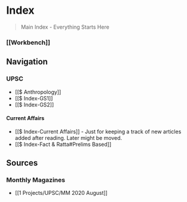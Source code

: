 # Index
> Main Index - Everything Starts Here

### [[Workbench]]

## Navigation
### UPSC
- [[$ Anthropology]]
- [[$ Index-GS1]]
- [[$ Index-GS2]]

#### Current Affairs
- [[$ Index-Current Affairs]] - Just for keeping a track of new articles added after reading. Later might be moved.
- [[$ Index-Fact & Ratta#Prelims Based]]

## Sources
### Monthly Magazines
- [[1 Projects/UPSC/MM 2020 August]]

##
